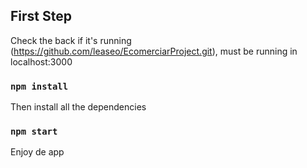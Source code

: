 ## First Step

Check the back if it's running (https://github.com/leaseo/EcomerciarProject.git), must be running in localhost:3000

### `npm install`

Then install all the dependencies

### `npm start`

Enjoy de app